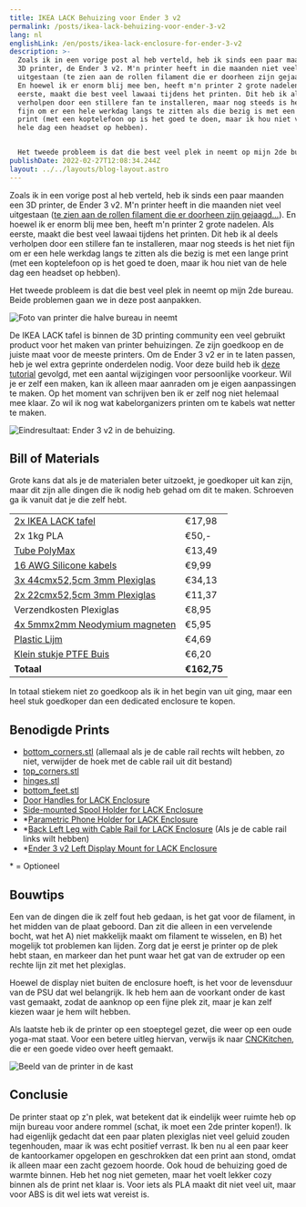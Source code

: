```yaml
---
title: IKEA LACK Behuizing voor Ender 3 v2
permalink: /posts/ikea-lack-behuizing-voor-ender-3-v2
lang: nl
englishLink: /en/posts/ikea-lack-enclosure-for-ender-3-v2
description: >-
  Zoals ik in een vorige post al heb verteld, heb ik sinds een paar maanden een
  3D printer, de Ender 3 v2. M'n printer heeft in die maanden niet veel
  uitgestaan (te zien aan de rollen filament die er doorheen zijn gejaagd...).
  En hoewel ik er enorm blij mee ben, heeft m'n printer 2 grote nadelen. Als
  eerste, maakt die best veel lawaai tijdens het printen. Dit heb ik al deels
  verholpen door een stillere fan te installeren, maar nog steeds is het niet
  fijn om er een hele werkdag langs te zitten als die bezig is met een lange
  print (met een koptelefoon op is het goed te doen, maar ik hou niet van de
  hele dag een headset op hebben).


  Het tweede probleem is dat die best veel plek in neemt op mijn 2de bureau. Beide problemen gaan we in deze post aanpakken.
publishDate: 2022-02-27T12:08:34.244Z
layout: ../../layouts/blog-layout.astro
---
```

Zoals ik in een vorige post al heb verteld, heb ik sinds een paar maanden een 3D printer, de Ender 3 v2. M'n printer heeft in die maanden niet veel uitgestaan ([te zien aan de rollen filament die er doorheen zijn gejaagd...](https://res.cloudinary.com/sandergnl/image/upload/c_scale,f_auto,q_auto/v1645963067/Spools-of-Filament.jpg)). En hoewel ik er enorm blij mee ben, heeft m'n printer 2 grote nadelen. Als eerste, maakt die best veel lawaai tijdens het printen. Dit heb ik al deels verholpen door een stillere fan te installeren, maar nog steeds is het niet fijn om er een hele werkdag langs te zitten als die bezig is met een lange print (met een koptelefoon op is het goed te doen, maar ik hou niet van de hele dag een headset op hebben).

Het tweede probleem is dat die best veel plek in neemt op mijn 2de bureau. Beide problemen gaan we in deze post aanpakken.

![Foto van printer die halve bureau in neemt](https://res.cloudinary.com/sandergnl/image/upload/c_scale,f_auto,q_auto,w_1024/v1645962198/Printer-on-desk_lgsty6.jpg 'Enigszins oude foto, er is in de tussentijd nogal wat aan getweaked...')

De IKEA LACK tafel is binnen de 3D printing community een veel gebruikt product voor het maken van printer behuizingen. Ze zijn goedkoop en de juiste maat voor de meeste printers. Om de Ender 3 v2 er in te laten passen, heb je wel extra geprinte onderdelen nodig. Voor deze build heb ik [deze tutorial](https://www.lets-talk-about.tech/2020/02/3d-printing-famous-ikea-lack-enclosure.html) gevolgd, met een aantal wijzigingen voor persoonlijke voorkeur. Wil je er zelf een maken, kan ik alleen maar aanraden om je eigen aanpassingen te maken. Op het moment van schrijven ben ik er zelf nog niet helemaal mee klaar. Zo wil ik nog wat kabelorganizers printen om te kabels wat netter te maken.

![Eindresultaat: Ender 3 v2 in de behuizing.](https://res.cloudinary.com/sandergnl/image/upload/c_scale,f_auto,q_auto,w_1024/v1645961636/Front-view.jpg)

## Bill of Materials

Grote kans dat als je de materialen beter uitzoekt, je goedkoper uit kan zijn, maar dit zijn alle dingen die ik nodig heb gehad om dit te maken. Schroeven ga ik vanuit dat je die zelf hebt.

|                                                                                                                                                                                                       |             |
| ----------------------------------------------------------------------------------------------------------------------------------------------------------------------------------------------------- | ----------- |
| [2x IKEA LACK tafel](https://www.ikea.com/nl/nl/p/lack-tafeltje-wit-gelazuurd-eikeneffect-70319028/)                                                                                                  | €17,98      |
| 2x 1kg PLA                                                                                                                                                                                            | €50,-       |
| [Tube PolyMax](https://www.gamma.nl/assortiment/bison-professional-polymax-express-high-tack-wit-435-g/p/B628428)                                                                                     | €13,49      |
| [16 AWG Silicone kabels](https://www.amazon.com/Electrical-Gauge-Silicone-Cable-Black/dp/B0746HRVZP/ref=sr_1_5?keywords=16+gauge+silicone+wire&qid=1645968906&sprefix=16+gauge+si%2Caps%2C150&sr=8-5) | €9,99       |
| [3x 44cmx52,5cm 3mm Plexiglas](https://kunststofplatenshop.nl/product/plexiglas-helder-3-mm/)                                                                                                         | €34,13      |
| [2x 22cmx52,5cm 3mm Plexiglas](https://kunststofplatenshop.nl/product/plexiglas-helder-3-mm/)                                                                                                         | €11,37      |
| Verzendkosten Plexiglas                                                                                                                                                                               | €8,95       |
| [4x 5mmx2mm Neodymium magneten](https://www.bol.com/nl/nl/p/super-sterke-magneten-neodymium-5x2-mm-50-stuks/9200000124646905/?bltgh=n9g-ZQOXlSrM-Tkn7jVDng.2_20.21.ProductTitle)                      | €5,95       |
| [Plastic Lijm](https://www.gamma.nl/assortiment/bison-hard-plasticlijm-25-ml/p/B483300)                                                                                                               | €4,69       |
| [Klein stukje PTFE Buis](https://www.123-3d.nl/123-3D-PTFE-teflon-buis-binnendiameter-2-mm-buitendiameter-4-mm-10-cm-i3434-t372.html)                                                                 | €6,20       |
| **Totaal**                                                                                                                                                                                            | **€162,75** |

In totaal stiekem niet zo goedkoop als ik in het begin van uit ging, maar een heel stuk goedkoper dan een dedicated enclosure te kopen.

## Benodigde Prints

* [bottom_corners.stl](https://www.thingiverse.com/thing:3598219) (allemaal als je de cable rail rechts wilt hebben, zo niet, verwijder de hoek met de cable rail uit dit bestand)
* [top_corners.stl](https://www.thingiverse.com/thing:3598219)
* [hinges.stl](https://www.thingiverse.com/thing:3598219)
* [bottom_feet.stl](https://www.thingiverse.com/thing:3598219)
* [Door Handles for LACK Enclosure](https://www.prusaprinters.org/prints/140777-door-handles-for-lack-enclosure)
* [Side-mounted Spool Holder for LACK Enclosure](https://www.prusaprinters.org/prints/136683-side-mounted-spool-holder-for-lack-enclosures)
* \*[Parametric Phone Holder for LACK Enclosure](https://www.prusaprinters.org/prints/140799-parametric-phone-holder-for-lack-enclosure)
* \*[Back Left Leg with Cable Rail for LACK Enclosure](https://www.prusaprinters.org/prints/140787-back-left-leg-with-cable-rail-for-lack-enclosure) (Als je de cable rail links wilt hebben)
* \*[Ender 3 v2 Left Display Mount for LACK Enclosure](https://www.prusaprinters.org/prints/140826-ender-3-v2-left-display-mount-for-lack-enclosure)

\* = Optioneel

## Bouwtips

Een van de dingen die ik zelf fout heb gedaan, is het gat voor de filament, in het midden van de plaat geboord. Dan zit die alleen in een vervelende bocht, wat het A) niet makkelijk maakt om filament te wisselen, en B) het mogelijk tot problemen kan lijden. Zorg dat je eerst je printer op de plek hebt staan, en markeer dan het punt waar het gat van de extruder op een rechte lijn zit met het plexiglas.

Hoewel de display niet buiten de enclosure hoeft, is het voor de levensduur van de PSU dat wel belangrijk. Ik heb hem aan de voorkant onder de kast vast gemaakt, zodat de aanknop op een fijne plek zit, maar je kan zelf kiezen waar je hem wilt hebben.

Als laatste heb ik de printer op een stoeptegel gezet, die weer op een oude yoga-mat staat. Voor een betere uitleg hiervan, verwijs ik naar [CNCKitchen](https://www.youtube.com/watch?v=y08v6PY_7ak), die er een goede video over heeft gemaakt.

![Beeld van de printer in de kast](https://res.cloudinary.com/sandergnl/image/upload/c_scale,f_auto,q_auto,w_1024/v1645961480/Inside-view.jpg)

## Conclusie

De printer staat op z'n plek, wat betekent dat ik eindelijk weer ruimte heb op mijn bureau voor andere rommel (schat, ik moet een 2de printer kopen!). Ik had eigenlijk gedacht dat een paar platen plexiglas niet veel geluid zouden tegenhouden, maar ik was echt positief verrast. Ik ben nu al een paar keer de kantoorkamer opgelopen en geschrokken dat een print aan stond, omdat ik alleen maar een zacht gezoem hoorde. Ook houd de behuizing goed de warmte binnen. Heb het nog niet gemeten, maar het voelt lekker cozy binnen als de print net klaar is. Voor iets als PLA maakt dit niet veel uit, maar voor ABS is dit wel iets wat vereist is.